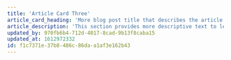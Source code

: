 ```yaml
---
title: 'Article Card Three'
article_card_heading: 'More blog post title that describes the article'
article_description: 'This section provides more descriptive text to let readers know.'
updated_by: 970fb6b4-712d-4017-8cad-9b13f8caba15
updated_at: 1612972332
id: f1c7371e-37b8-486c-86da-a1af3e162b43
---
```

